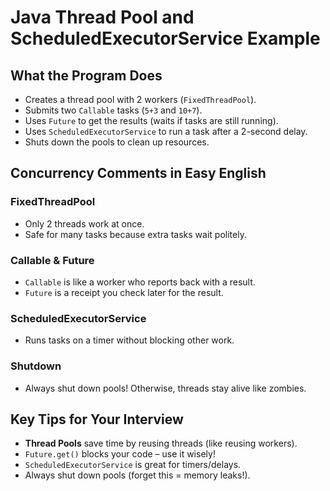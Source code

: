 # Java Thread Pool and ScheduledExecutorService Example

## What the Program Does

- Creates a thread pool with 2 workers (`FixedThreadPool`).
- Submits two `Callable` tasks (`5+3` and `10+7`).
- Uses `Future` to get the results (waits if tasks are still running).
- Uses `ScheduledExecutorService` to run a task after a 2-second delay.
- Shuts down the pools to clean up resources.


## Concurrency Comments in Easy English

### FixedThreadPool
- Only 2 threads work at once.
- Safe for many tasks because extra tasks wait politely.

### Callable & Future
- `Callable` is like a worker who reports back with a result.
- `Future` is a receipt you check later for the result.

### ScheduledExecutorService
- Runs tasks on a timer without blocking other work.

### Shutdown
- Always shut down pools! Otherwise, threads stay alive like zombies.

## Key Tips for Your Interview

- **Thread Pools** save time by reusing threads (like reusing workers).
- `Future.get()` blocks your code – use it wisely!
- `ScheduledExecutorService` is great for timers/delays.
- Always shut down pools (forget this = memory leaks!).
